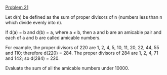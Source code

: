 [Problem 21](https://projecteuler.net/problem=21)

Let d(n) be defined as the sum of proper divisors of n (numbers less than n 
which divide evenly into n).

If d(a) = b and d(b) = a, where a ≠ b, then a and b are an amicable pair and 
each of a and b are called amicable numbers.

For example, the proper divisors of 220 are 1, 2, 4, 5, 10, 11, 20, 22, 44, 55 
and 110; therefore d(220) = 284. The proper divisors of 284 are 1, 2, 4, 71 and
142; so d(284) = 220.

Evaluate the sum of all the amicable numbers under 10000.
